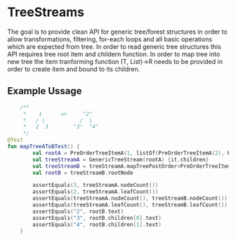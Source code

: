 # TreeStreams
The goal is to provide clean API for generic tree/forest structures in order to allow transformations, filtering, for-each loops and all basic operations which are expected from tree. In order to read generic tree structures this API requires tree root item and childern function. In order to map tree<T> into new tree<R> the item tranforming function (T, List<R>)->R needs to be provided in order to create item and bound to its children.
 
## Example Ussage

```kotlin
    /**
     *    1      =>     "2"
     *   / \           /  \
     *   2  3        "3"  "4"
     */
@Test
fun mapTreeAToBTest() {
        val rootA = PreOrderTreeItemA(1, listOf(PreOrderTreeItemA(2), PreOrderTreeItemA(3)))
        val treeStreamA = GenericTreeStream(rootA) {it.children}
        val treeStreamB = treeStreamA.mapTreePostOrder<PreOrderTreeItemB> { node, children ->  PreOrderTreeItemB("${node.number + 1}", children) }.toStream { it.children }
        val rootB = treeStreamB.rootNode

        assertEquals(3, treeStreamA.nodeCount())
        assertEquals(2, treeStreamA.leafCount())
        assertEquals(treeStreamA.nodeCount(), treeStreamB.nodeCount())
        assertEquals(treeStreamA.leafCount(), treeStreamB.leafCount())
        assertEquals("2", rootB.text)
        assertEquals("3", rootB.children[0].text)
        assertEquals("4", rootB.children[1].text)
    }
```
